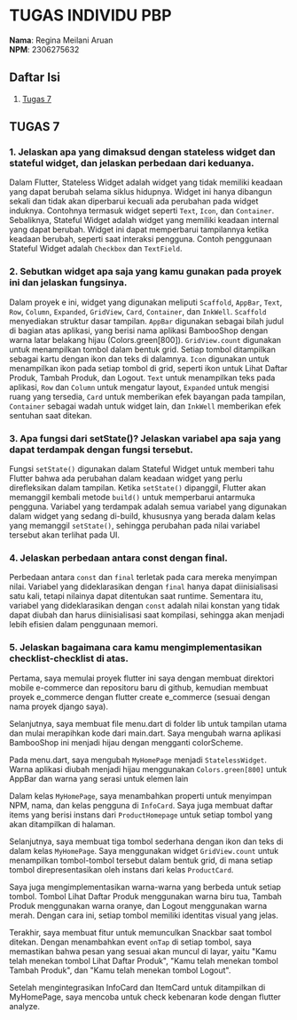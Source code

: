 # TUGAS INDIVIDU PBP
**Nama**: Regina Meilani Aruan  
**NPM**: 2306275632

## Daftar Isi
1. [Tugas 7](#tugas-1)


## TUGAS 7

### 1. Jelaskan apa yang dimaksud dengan stateless widget dan stateful widget, dan jelaskan perbedaan dari keduanya.

Dalam Flutter, Stateless Widget adalah widget yang tidak memiliki keadaan yang dapat berubah selama siklus hidupnya. Widget ini hanya dibangun sekali dan tidak akan diperbarui kecuali ada perubahan pada widget induknya. Contohnya termasuk widget seperti `Text`, `Icon`, dan `Container`. Sebaliknya, Stateful Widget adalah widget yang memiliki keadaan internal yang dapat berubah. Widget ini dapat memperbarui tampilannya ketika keadaan berubah, seperti saat interaksi pengguna. Contoh penggunaan Stateful Widget adalah `Checkbox` dan `TextField`.

### 2. Sebutkan widget apa saja yang kamu gunakan pada proyek ini dan jelaskan fungsinya.

Dalam proyek e ini, widget yang digunakan meliputi `Scaffold`, `AppBar`, `Text`, `Row`, `Column`, `Expanded`, `GridView`, `Card`, `Container`, dan `InkWell`. `Scaffold` menyediakan struktur dasar tampilan. `AppBar` digunakan sebagai bilah judul di bagian atas aplikasi, yang berisi nama aplikasi BambooShop dengan warna latar belakang hijau (Colors.green[800]). `GridView.count` digunakan untuk menampilkan tombol dalam bentuk grid. Setiap tombol ditampilkan sebagai kartu dengan ikon dan teks di dalamnya. `Icon` digunakan untuk menampilkan ikon pada setiap tombol di grid, seperti ikon untuk Lihat Daftar Produk, Tambah Produk, dan Logout. `Text` untuk menampilkan teks pada aplikasi, `Row` dan `Column` untuk mengatur layout, `Expanded` untuk mengisi ruang yang tersedia, `Card` untuk memberikan efek bayangan pada tampilan, `Container` sebagai wadah untuk widget lain, dan `InkWell` memberikan efek sentuhan saat ditekan.

### 3. Apa fungsi dari setState()? Jelaskan variabel apa saja yang dapat terdampak dengan fungsi tersebut.

Fungsi `setState()` digunakan dalam Stateful Widget untuk memberi tahu Flutter bahwa ada perubahan dalam keadaan widget yang perlu direfleksikan dalam tampilan. Ketika `setState()` dipanggil, Flutter akan memanggil kembali metode `build()` untuk memperbarui antarmuka pengguna. Variabel yang terdampak adalah semua variabel yang digunakan dalam widget yang sedang di-build, khususnya yang berada dalam kelas yang memanggil `setState()`, sehingga perubahan pada nilai variabel tersebut akan terlihat pada UI.

### 4. Jelaskan perbedaan antara const dengan final.

Perbedaan antara `const` dan `final` terletak pada cara mereka menyimpan nilai. Variabel yang dideklarasikan dengan `final` hanya dapat diinisialisasi satu kali, tetapi nilainya dapat ditentukan saat runtime. Sementara itu, variabel yang dideklarasikan dengan `const` adalah nilai konstan yang tidak dapat diubah dan harus diinisialisasi saat kompilasi, sehingga akan menjadi lebih efisien dalam penggunaan memori.

### 5. Jelaskan bagaimana cara kamu mengimplementasikan checklist-checklist di atas.

Pertama, saya memulai proyek flutter ini saya dengan membuat direktori mobile e-commerce dan repositoru baru di github, kemudian membuat proyek e_commerce dengan flutter create e_commerce (sesuai dengan nama proyek django saya).

Selanjutnya, saya membuat file menu.dart di folder lib untuk tampilan utama dan mulai merapihkan kode dari main.dart. Saya mengubah warna aplikasi BambooShop ini menjadi hijau dengan mengganti colorScheme.

Pada menu.dart, saya mengubah `MyHomePage` menjadi `StatelessWidget`. Warna aplikasi diubah menjadi hijau menggunakan `Colors.green[800]` untuk AppBar dan warna yang serasi untuk elemen lain

Dalam kelas `MyHomePage`, saya menambahkan properti untuk menyimpan NPM, nama, dan kelas pengguna di `InfoCard`. Saya juga membuat daftar items yang berisi instans dari `ProductHomepage` untuk setiap tombol yang akan ditampilkan di halaman.

Selanjutnya, saya membuat tiga tombol sederhana dengan ikon dan teks di dalam kelas `MyHomePage`. Saya menggunakan widget `GridView.count` untuk menampilkan tombol-tombol tersebut dalam bentuk grid, di mana setiap tombol direpresentasikan oleh instans dari kelas `ProductCard`.

Saya juga mengimplementasikan warna-warna yang berbeda untuk setiap tombol. Tombol Lihat Daftar Produk menggunakan warna biru tua, Tambah Produk menggunakan warna oranye, dan Logout menggunakan warna merah. Dengan cara ini, setiap tombol memiliki identitas visual yang jelas. 

Terakhir, saya membuat fitur untuk memunculkan Snackbar saat tombol ditekan. Dengan menambahkan event `onTap` di setiap tombol, saya memastikan bahwa pesan yang sesuai akan muncul di layar, yaitu "Kamu telah menekan tombol Lihat Daftar Produk", "Kamu telah menekan tombol Tambah Produk", dan "Kamu telah menekan tombol Logout".

Setelah mengintegrasikan InfoCard dan ItemCard untuk ditampilkan di MyHomePage, saya mencoba untuk check kebenaran kode dengan flutter analyze. 
